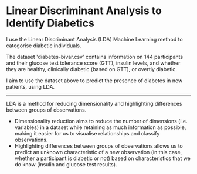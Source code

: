 # Linear Discriminant Analysis to Identify Diabetics

I use the Linear Discriminant Analysis (LDA) Machine Learning method to categorise diabetic individuals.

The dataset 'diabetes-bivar.csv' contains information on 144 participants and their glucose test tolerance score (GTT), insulin levels, and whether they are healthy, clinically diabetic (based on GTT), or overtly diabetic. 

I aim to use the dataset above to predict the presence of diabetes in new patients, using LDA. 
______________________________________________________________________________________________________________________________

LDA is a method for reducing dimensionality and highlighting differences between groups of observations.
* Dimensionality reduction aims to reduce the number of dimensions (i.e. variables) in a dataset while retaining as much information as possible, making it easier for us to visualise relationships and classify observations.
* Highlighting differences between groups of observations allows us to predict an unknown characteristic of a new observation (in this case, whether a participant is diabetic or not) based on characteristics that we do know (insulin and glucose test results).
